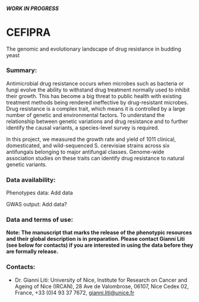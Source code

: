 #### ***WORK IN PROGRESS***
# CEFIPRA 
The genomic and evolutionary landscape of drug resistance in budding yeast

### Summary:

Antimicrobial drug resistance occurs when microbes such as bacteria or fungi evolve the ability to withstand drug treatment normally used to inhibit their growth. 
This has become a big threat to public health with existing treatment methods being rendered ineffective by drug-resistant microbes. Drug resistance is a complex trait, which means it is controlled by a large number of genetic and environmental factors. To understand the relationship between genetic variations and drug resistance and to further identify the causal variants, a species-level survey is required. 

In this project, we measured the growth rate and yield of 1011 clinical, domesticated, and wild-sequenced S. cerevisiae strains across six antifungals belonging to major antifungal classes. Genome-wide association studies on these traits can identify drug resistance to natural genetic variants. 

### Data availability:
Phenotypes data: Add data

GWAS output: Add data?

### Data and terms of use:
**Note: The manuscript that marks the release of the phenotypic resources and their global description is in preparation. Please contact Gianni Liti (see below for contacts) if you are interested in using the data before they are formally release.**

### Contacts:
* Dr. Gianni Liti: University of Nice, Institute for Research on Cancer and Ageing of Nice 
(IRCAN), 28 Ave de Valombrose, 06107, Nice Cedex 02, France, +33 (0)4 93 37 7672, gianni.liti@unice.fr 
